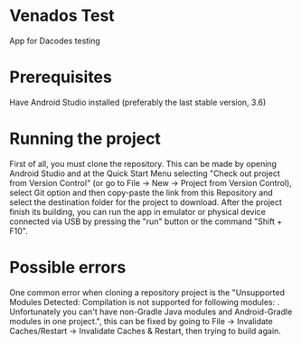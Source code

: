 # Venados Test
App for Dacodes testing

# Prerequisites
Have Android Studio installed (preferably the last stable version, 3.6)

# Running the project
First of all, you must clone the repository. This can be made by opening Android Studio and at the Quick Start Menu selecting "Check out project from Version Control" (or go to File -> New -> Project from Version Control), select Git option and then copy-paste the link from this Repository and select the destination folder for the project to download. After the project finish its building, you can run the app in emulator or physical device connected via USB by pressing the "run" button or the command "Shift + F10".

# Possible errors
One common error when cloning a repository project is the "Unsupported Modules Detected: Compilation is not supported for following modules: . Unfortunately you can't have non-Gradle Java modules and Android-Gradle modules in one project.", this can be fixed by going to File -> Invalidate Caches/Restart -> Invalidate Caches & Restart, then trying to build again. 
